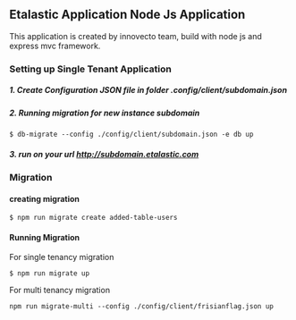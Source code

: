 ## Etalastic Application Node Js Application

This application is created by innovecto team, build with node js and express mvc framework. 

### Setting up Single Tenant Application
##### 1. Create Configuration JSON file in folder .config/client/subdomain.json
##### 2. Running migration for new instance subdomain 
   ```
   $ db-migrate --config ./config/client/subdomain.json -e db up
   ```
##### 3. run on your url http://subdomain.etalastic.com

### Migration
#### creating migration
```
$ npm run migrate create added-table-users
```
#### Running Migration
For single tenancy migration
```
$ npm run migrate up
```

For multi tenancy migration 
```
npm run migrate-multi --config ./config/client/frisianflag.json up
```